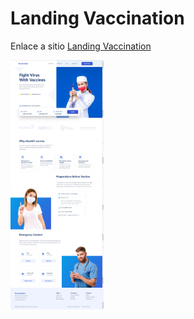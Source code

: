 # Landing Vaccination

Enlace a sitio <a href="https://landingvaccinationlaunchx.web.app/">Landing Vaccination</a>

<img src="/public/imagenes/imagenSitio.png" alt="Target audience" height="400">
